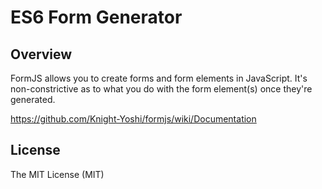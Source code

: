 # ES6 Form Generator

## Overview
FormJS allows you to create forms and form elements in JavaScript. It's non-constrictive as to what you do with the form element(s) once they're generated.


https://github.com/Knight-Yoshi/formjs/wiki/Documentation

## License
The MIT License (MIT)

